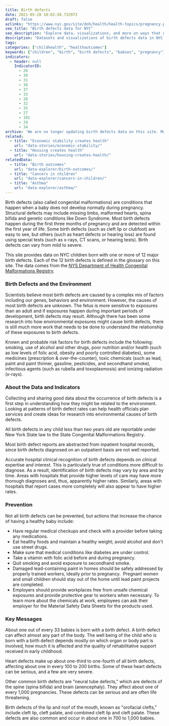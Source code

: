 ```yaml
---
title: Birth defects
date: 2021-05-28 18:02:58.732973
draft: false
azlinks: "https://www.nyc.gov/site/doh/health/health-topics/pregnancy.page"
seo_title: "Birth defects data for NYC"
seo_description: "Explore data, visualizations, and more on ways that environments shape health in New York City's neighborhoods."
description: "Datasets and visualizations of birth defects data in NYC."
tags:
categories: ["childhealth", "healthoutcomes"]
keywords: ["children", "birth", "birth defects", "babies", "pregnancy"]
indicators:
  - header: null
    IndicatorID:
      - 26
      - 30
      - 31
      - 36
      - 37
      - 33
      - 28
      - 32
      - 35
      - 27
      - 101
      - 29
      - 34
archive: 'We are no longer updating birth defects data on this site. Much is unknown about the relationship between environmental exposures and birth defects. Research is ongoing. <a href="https://www.health.ny.gov/statistics/environmental/public_health_tracking/health/birth_defects.htm">New York State tracks and collects birth defects information here</a>.'
related:
  - title: "Economic stability creates health"
    url: "data-stories/economic-stability/"
  - title: "Housing creates health"
    url: "data-stories/housing-creates-health/"
relatedData:
  - title: "Birth outcomes"
    url: "data-explorer/birth-outcomes/"
  - title: "Cancers in children"
    url: "data-explorer/cancers-in-children/"
  - title: "Asthma"
    url: "data-explorer/asthma/"
---
```


Birth defects (also called congenital malformations) are conditions that happen when a baby does not develop normally during pregnancy. Structural defects may include missing limbs, malformed hearts, spina bifida and genetic conditions like Down Syndrome. Most birth defects happen during the first three months of pregnancy and are detected within the first year of life. Some birth defects (such as cleft lip or clubfoot) are easy to see, but others (such as heart defects or hearing loss) are found using special tests (such as x-rays, CT scans, or hearing tests). Birth defects can vary from mild to severe.

This site provides data on NYC children born with one or more of 12 major birth defects. Each of the 12 birth defects is defined in the glossary on this site. The data comes from the [NYS Department of Health Congenital Malformations Registry](http://www.health.state.ny.us/diseases/congenital_malformations/cmrhome.htm).

### Birth Defects and the Environment

Scientists believe most birth defects are caused by a complex mix of factors including our genes, behaviors and environment. However, the causes of most birth defects are unknown. The fetus is more sensitive to exposures than an adult and if exposures happen during important periods of development, birth defects may result. Although there has been some research into how environmental exposures might cause birth defects, there is still much more work that needs to be done to understand the relationship of these exposures to birth defects.

Known and probable risk factors for birth defects include the following: smoking, use of alcohol and other drugs, poor nutrition and/or health (such as low levels of folic acid, obesity and poorly controlled diabetes), some medicines (prescription & over-the-counter), toxic chemicals (such as lead, paint and paint thinner, gasoline, pesticides, and secondhand smoke), infectious agents (such as rubella and toxoplasmosis) and ionizing radiation (x-rays).

### About the Data and Indicators

Collecting and sharing good data about the occurrence of birth defects is a first step in understanding how they might be related to the environment. Looking at patterns of birth defect rates can help health officials plan services and create ideas for research into environmental causes of birth defects.

All birth defects in any child less than two years old are reportable under New York State law to the State Congenital Malformations Registry.

Most birth defect reports are abstracted from inpatient hospital records, since birth defects diagnosed on an outpatient basis are not well reported.

Accurate hospital clinical recognition of birth defects depends on clinical expertise and interest. This is particularly true of conditions more difficult to diagnose. As a result, identification of birth defects may vary by area and by time. Areas with hospitals that provide higher levels of care may have more thorough diagnoses and, thus, apparently higher rates. Similarly, areas with hospitals that report cases more completely will also appear to have higher rates.

### Prevention

Not all birth defects can be prevented, but actions that increase the chance of having a healthy baby include:

- Have regular medical checkups and check with a provider before taking any medications.
- Eat healthy foods and maintain a healthy weight; avoid alcohol and don't use street drugs.
- Make sure that medical conditions like diabetes are under control.
- Take a vitamin with folic acid before and during pregnancy.
- Quit smoking and avoid exposure to secondhand smoke.
- Damaged lead-containing paint in homes should be safely addressed by properly trained workers, ideally prior to pregnancy.  Pregnant women and small children should stay out of the home until lead paint projects are completed.
- Employers should provide workplaces free from unsafe chemical exposures and provide protective gear to workers when necessary. To learn more about the chemicals at work, employees can ask their employer for the Material Safety Data Sheets for the products used.

### Key Messages

About one out of every 33 babies is born with a birth defect. A birth defect can affect almost any part of the body. The well being of the child who is born with a birth defect depends mostly on which organ or body part is involved, how much it is affected and the quality of rehabilitative support received in early childhood.

Heart defects make up about one-third to one-fourth of all birth defects, affecting about one in every 100 to 200 births. Some of these heart defects can be serious, and a few are very severe.

Other common birth defects are "neural tube defects," which are defects of the spine (spina bifida) and brain (anencephaly). They affect about one of every 1,000 pregnancies. These defects can be serious and are often life threatening.

Birth defects of the lip and roof of the mouth, known as "orofacial clefts," include cleft lip, cleft palate, and combined cleft lip and cleft palate. These defects are also common and occur in about one in 700 to 1,000 babies.
